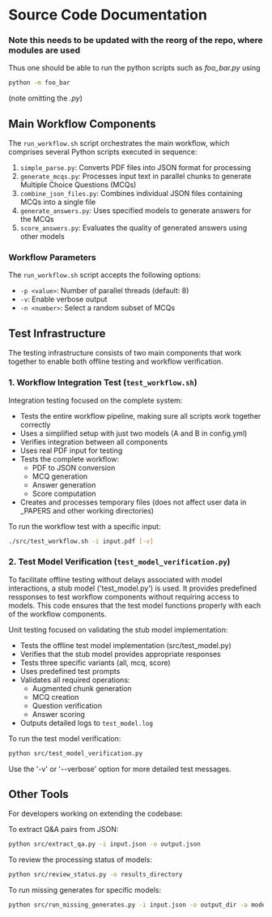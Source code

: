 # Source Code Documentation

### Note this needs to be updated with the reorg of the repo, where modules are used
Thus one should be able to run the python scripts such as *foo_bar.py* using
```bash
python -m foo_bar
```
(note omitting the *.py*)


## Main Workflow Components

The `run_workflow.sh` script orchestrates the main workflow, which comprises several Python scripts executed in sequence:

1. `simple_parse.py`: Converts PDF files into JSON format for processing
2. `generate_mcqs.py`: Processes input text in parallel chunks to generate Multiple Choice Questions (MCQs)
3. `combine_json_files.py`: Combines individual JSON files containing MCQs into a single file
4. `generate_answers.py`: Uses specified models to generate answers for the MCQs
5. `score_answers.py`: Evaluates the quality of generated answers using other models

### Workflow Parameters

The `run_workflow.sh` script accepts the following options:
- `-p <value>`: Number of parallel threads (default: 8)
- `-v`: Enable verbose output
- `-n <number>`: Select a random subset of MCQs


## Test Infrastructure

The testing infrastructure consists of two main components that work together to enable both offline
testing and workflow verification.

### 1. Workflow Integration Test (`test_workflow.sh`)

Integration testing focused on the complete system:
- Tests the entire workflow pipeline, making sure all scripts work together correctly
- Uses a simplified setup with just two models (A and B in config.yml)
- Verifies integration between all components
- Uses real PDF input for testing
- Tests the complete workflow:
  * PDF to JSON conversion
  * MCQ generation
  * Answer generation
  * Score computation
- Creates and processes temporary files (does not affect user data in \_PAPERS and other working directories)

To run the workflow test with a specific input:
```bash
./src/test_workflow.sh -i input.pdf [-v]
```

### 2. Test Model Verification (`test_model_verification.py`)

To facilitate offline testing without delays associated with model interactions, a stub model ('test\_model.py') is
used. It provides predefined ressponses to test workflow components without requiring access to models.
This code ensures that the test model functions properly with each of the workflow components.

Unit testing focused on validating the stub model implementation:
- Tests the offline test model implementation (src/test\_model.py)
- Verifies that the stub model provides appropriate responses
- Tests three specific variants (all, mcq, score)
- Uses predefined test prompts
- Validates all required operations:
  * Augmented chunk generation
  * MCQ creation
  * Question verification
  * Answer scoring
- Outputs detailed logs to `test_model.log`

To run the test model verification:
```bash
python src/test_model_verification.py
```
Use the '-v' or '--verbose' option for more detailed test messages.


## Other Tools

For developers working on extending the codebase:

To extract Q&A pairs from JSON:
```bash
python src/extract_qa.py -i input.json -o output.json
```

To review the processing status of models:
```bash
python src/review_status.py -o results_directory
```

To run missing generates for specific models:
```bash
python src/run_missing_generates.py -i input.json -o output_dir -a model_name
```
